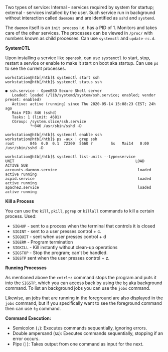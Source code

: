 Two types of service: Internal - services required by system for startup; external - services installed by the user. Such service run in background without interaction called `daemons` and are identified as `sshd` and `systemd`. 

The `daemon` itself is an `init process` i.e. has a PID of 1. Monitors and takes care of the other services. The processes can be viewed in `/proc/` with numbers known as child processes. Can use `systemctl` and `update-rc.d`.

**SystemCTL**

Upon installing a service like `openssh`, can use `systemctl` to start, stop, restart a service or enable to make it start on boot aka startup. Can use `ps` to see the current processes.

```shell
workstation@htb[/htb]$ systemctl start ssh
workstation@htb[/htb]$ systemctl status ssh

● ssh.service - OpenBSD Secure Shell server
   Loaded: loaded (/lib/systemd/system/ssh.service; enabled; vendor preset: enabled)
   Active: active (running) since Thu 2020-05-14 15:08:23 CEST; 24h ago
   Main PID: 846 (sshd)
   Tasks: 1 (limit: 4681)
   CGroup: /system.slice/ssh.service
           └─846 /usr/sbin/sshd -D

workstation@htb[/htb]$ systemctl enable ssh
workstation@htb[/htb]$ ps -aux | grep ssh
root       846  0.0  0.1  72300  5660 ?        Ss   Mai14   0:00 /usr/sbin/sshd -D

workstation@htb[/htb]$ systemctl list-units --type=service
UNIT                                                      LOAD   ACTIVE SUB        
accounts-daemon.service                                    loaded active running
acpid.service                                              loaded active running
apache2.service                                            loaded active running
```

**Kill a Process**

You can use the `kill`, `pkill`, `pgrep` or `killall` commands to kill a certain process. Used:
- `SIGHUP` - sent to a process when the terminal that controls it is closed
- `SIGINT` - sent to a user presses control + c.
- `SIGQUIT` - sent when user presses control + d
- `SIGERM` - Program termination
- `SIGKILL` - Kill instantly without clean-up operations
- `SIGSTOP` - Stop the program; can't be handled.
- `SIGSTP` sent when the user presses control + z.

**Running Processes**

As mentioned above the `cntrl+z` command stops the program and puts it into the `SIGSTP`, which you can access back by using the `bg` aka background command. To list an background jobs you can use the `jobs` command.

Likewise, an jobs that are running in the foreground are also displayed in the `jobs` command, but if you specifically want to see the foreground command then can use `fg` command. 

**Command Execution:**

- Semicolon (`;`): Executes commands sequentially, ignoring errors.
- Double ampersand (`&&`): Executes commands sequentially, stopping if an error occurs.
- Pipe (`|`): Takes output from one command as input for the next.